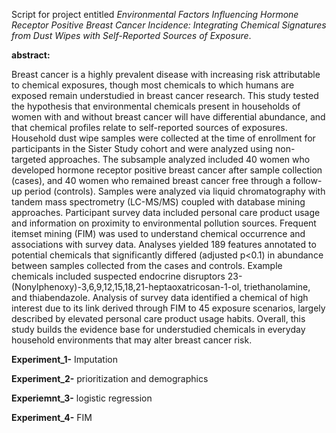 Script for project entitled *Environmental Factors Influencing Hormone Receptor Positive Breast Cancer Incidence: Integrating Chemical Signatures from Dust Wipes with Self-Reported Sources of Exposure*.


**abstract:** 

Breast cancer is a highly prevalent disease with increasing risk attributable to chemical exposures, though most chemicals to which humans are exposed remain understudied in breast cancer research. This study tested the hypothesis that environmental chemicals present in households of women with and without breast cancer will have differential abundance, and that chemical profiles relate to self-reported sources of exposures. Household dust wipe samples were collected at the time of enrollment for participants in the Sister Study cohort and were analyzed using non-targeted approaches. The subsample analyzed included 40 women who developed hormone receptor positive breast cancer after sample collection (cases), and 40 women who remained breast cancer free through a follow-up period (controls). Samples were analyzed via liquid chromatography with tandem mass spectrometry (LC-MS/MS) coupled with database mining approaches. Participant survey data included personal care product usage and information on proximity to environmental pollution sources. Frequent itemset mining (FIM) was used to understand chemical occurrence and associations with survey data. Analyses yielded 189 features annotated to potential chemicals that significantly differed (adjusted p<0.1) in abundance between samples collected from the cases and controls. Example chemicals included suspected endocrine disruptors 23-(Nonylphenoxy)-3,6,9,12,15,18,21-heptaoxatricosan-1-ol, triethanolamine, and thiabendazole. Analysis of survey data identified a chemical of high interest due to its link derived through FIM to 45 exposure scenarios, largely described by elevated personal care product usage habits. Overall, this study builds the evidence base for understudied chemicals in everyday household environments that may alter breast cancer risk.

**Experiment_1-** Imputation

**Experiment_2-** prioritization and demographics

**Experiemnt_3-** logistic regression

**Experiment_4-** FIM

